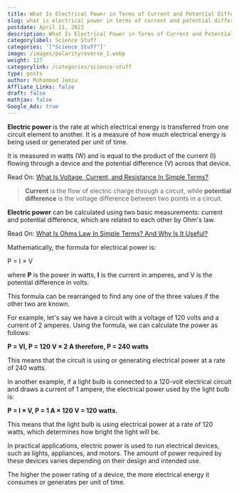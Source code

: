 ```yaml
---
title: What Is Electrical Power in Terms of Current and Potential Difference?
slug: what is electrical power in terms of current and potential difference?
postdate: April 11, 2023
description: What Is Electrical Power in Terms of Current and Potential Difference?
categorylabel: Science Stuff
categories: '["Science Stuff"]'
image: /images/polarityreverse_1.webp
weight: 127
categorylink: /categories/science-stuff
type: posts
author: Mohammad Jamiu
Affliate_Links: false
draft: false
mathjax: false
Google_Ads: true
---
```

**Electric power** is the rate at which electrical energy is transferred from one circuit element to another. It is a measure of how much electrical energy is being used or generated per unit of time.

It is measured in watts (W) and is equal to the product of the current (I) flowing through a device and the potential difference (V) across that device. 

Read On: [What Is Voltage, Current, and Resistance In Simple Terms?](/circuit-analysis/what-is-voltage-current-and-resistance/)

> **Current** is the flow of electric charge through a circuit, while **potential difference** is the voltage difference between two points in a circuit.

**Electric power** can be calculated using two basic measurements: current and potential difference, which are related to each other by Ohm's law. 

Read On: [What Is Ohms Law In Simple Terms? And Why Is It Useful?](/circuit-analysis/what-is-ohms-law/)

Mathematically, the formula for electrical power is:

P = I × V

where **P** is the power in watts, **I** is the current in amperes, and V is the potential difference in volts.

This formula can be rearranged to find any one of the three values if the other two are known.

For example, let's say we have a circuit with a voltage of 120 volts and a current of 2 amperes. Using the formula, we can calculate the power as follows:

**P = VI, P = 120 V × 2 A therefore, P = 240 watts**

This means that the circuit is using or generating electrical power at a rate of 240 watts.

In another example, if a light bulb is connected to a 120-volt electrical circuit and draws a current of 1 ampere, the electrical power used by the light bulb is:

**P = I × V, P = 1 A × 120 V = 120 watts.**

This means that the light bulb is using electrical power at a rate of 120 watts, which determines how bright the light will be.

In practical applications, electric power is used to run electrical devices, such as lights, appliances, and motors. The amount of power required by these devices varies depending on their design and intended use. 

The higher the power rating of a device, the more electrical energy it consumes or generates per unit of time.
